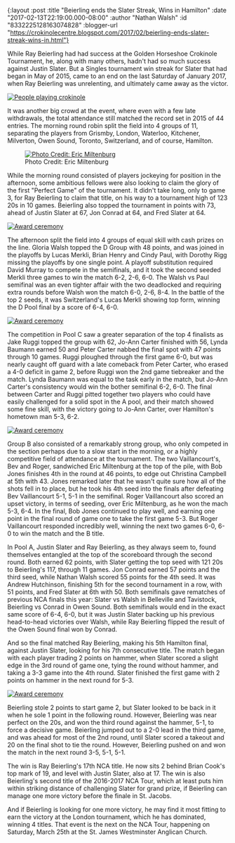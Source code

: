 {:layout :post
 :title "Beierling ends the Slater Streak, Wins in Hamilton"
 :date "2017-02-13T22:19:00.000-08:00"
 :author "Nathan Walsh"
 :id "8332225128163074828"
 :blogger-url "https://crokinolecentre.blogspot.com/2017/02/beierling-ends-slater-streak-wins-in.html"}

While Ray Beierling had had success at the Golden Horseshoe Crokinole Tournament, he, along with many others, hadn't had so much success against Justin Slater. But a Singles tournament win streak for Slater that had began in May of 2015, came to an end on the last Saturday of January 2017, when Ray Beierling was unrelenting, and ultimately came away as the victor.

[![People playing crokinole](/images/2017-02-13-beierling-ends-slater-streak-wins-in/IMG_5065.jpg)](/images/2017-02-13-beierling-ends-slater-streak-wins-in/IMG_5065.jpg)

It was another big crowd at the event, where even with a few late withdrawals, the total attendance still matched the record set in 2015 of 44 entries. The morning round robin split the field into 4 groups of 11, separating the players from Grismby, London, Waterloo, Kitchener, Milverton, Owen Sound, Toronto, Switzerland, and of course, Hamilton.

<figure>
	<a href="/images/2017-02-13-beierling-ends-slater-streak-wins-in/GoldenHorseshoeFamily2017.jpg"><img src="/images/2017-02-13-beierling-ends-slater-streak-wins-in/GoldenHorseshoeFamily2017.jpg" alt="Photo Credit: Eric Miltenburg" /></a>
	<figcaption>Photo Credit: Eric Miltenburg</figcaption>
</figure>

While the morning round consisted of players jockeying for position in the afternoon, some ambitious fellows were also looking to claim the glory of the first "Perfect Game" of the tournament. It didn't take long, only to game 3, for Ray Beierling to claim that title, on his way to a tournament high of 123 20s in 10 games. Beierling also topped the tournament in points with 73, ahead of Justin Slater at 67, Jon Conrad at 64, and Fred Slater at 64.

[![Award ceremony](/images/2017-02-13-beierling-ends-slater-streak-wins-in/IMG_5070.jpg)](/images/2017-02-13-beierling-ends-slater-streak-wins-in/IMG_5070.jpg)

The afternoon split the field into 4 groups of equal skill with cash prizes on the line. Gloria Walsh topped the D Group with 48 points, and was joined in the playoffs by Lucas Merkli, Brian Henry and Cindy Paul, with Dorothy Rigg missing the playoffs by one single point. A playoff substitution required David Murray to compete in the semifinals, and it took the second seeded Merkli three games to win the match 6-2, 2-6, 6-0. The Walsh vs Paul semifinal was an even tighter affair with the two deadlocked and requiring extra rounds before Walsh won the match 6-0, 2-6, 8-4.
In the battle of the top 2 seeds, it was Switzerland's Lucas Merkli showing top form, winning the D Pool final by a score of 6-4, 6-0.

[![Award ceremony](/images/2017-02-13-beierling-ends-slater-streak-wins-in/IMG_5074.jpg)](/images/2017-02-13-beierling-ends-slater-streak-wins-in/IMG_5074.jpg)

The competition in Pool C saw a greater separation of the top 4 finalists as Jake Ruggi topped the group with 62, Jo-Ann Carter finished with 56, Lynda Baumann earned 50 and Peter Carter nabbed the final spot with 47 points through 10 games. Ruggi ploughed through the first game 6-0, but was nearly caught off guard with a late comeback from Peter Carter, who erased a 4-0 deficit in game 2, before Ruggi won the 2nd game tiebreaker and the match. Lynda Baumann was equal to the task early in the match, but Jo-Ann Carter's consistency would win the bother semifinal 6-2, 6-0. The final between Carter and Ruggi pitted together two players who could have easily challenged for a solid spot in the A pool, and their match showed some fine skill, with the victory going to Jo-Ann Carter, over Hamilton's hometown man 5-3, 6-2.

[![Award ceremony](/images/2017-02-13-beierling-ends-slater-streak-wins-in/IMG_5081.jpg)](/images/2017-02-13-beierling-ends-slater-streak-wins-in/IMG_5081.jpg)

Group B also consisted of a remarkably strong group, who only competed in the section perhaps due to a slow start in the morning, or a highly competitive field of attendance at the tournament. The two Vaillancourt's, Bev and Roger, sandwiched Eric Miltenburg at the top of the pile, with Bob Jones finishes 4th in the round at 46 points, to edge out Christina Campbell at 5th with 43. Jones remarked later that he wasn't quite sure how all of the shots fell in to place, but he took his 4th seed into the finals after defeating Bev Vaillancourt 5-1, 5-1 in the semifinal. Roger Vaillancourt also scored an upset victory, in terms of seeding, over Eric Miltenburg, as he won the mach 5-3, 6-4. In the final, Bob Jones continued to play well, and earning one point in the final round of game one to take the first game 5-3. But Roger Vaillancourt responded incredibly well, winning the next two games 6-0, 6-0 to win the match and the B title.

In Pool A, Justin Slater and Ray Beierling, as they always seem to, found themselves entangled at the top of the scoreboard through the second round. Both earned 62 points, with Slater getting the top seed with 121 20s to Beierling's 117, through 11 games. Jon Conrad earned 57 points and the third seed, while Nathan Walsh scored 55 points for the 4th seed. It was Andrew Hutchinson, finishing 5th for the second tournament in a row, with 51 points, and Fred Slater at 6th with 50.
Both semifinals gave rematches of previous NCA finals this year: Slater vs Walsh in Belleville and Tavistock, Beierling vs Conrad in Owen Sound. Both semifinals would end in the exact same score of 6-4, 6-0, but it was Justin Slater backing up his previous head-to-head victories over Walsh, while Ray Beierling flipped the result of the Owen Sound final won by Conrad.

And so the final matched Ray Beierling, making his 5th Hamilton final, against Justin Slater, looking for his 7th consecutive title. The match began with each player trading 2 points on hammer, when Slater scored a slight edge in the 3rd round of game one, tying the round without hammer, and taking a 3-3 game into the 4th round. Slater finished the first game with 2 points on hammer in the next round for 5-3.

[![Award ceremony](/images/2017-02-13-beierling-ends-slater-streak-wins-in/IMG_5086.jpg)](/images/2017-02-13-beierling-ends-slater-streak-wins-in/IMG_5086.jpg)

Beierling stole 2 points to start game 2, but Slater looked to be back in it when he sole 1 point in the following round. However, Beierling was near perfect on the 20s, and won the third round against the hammer, 5-1, to force a decisive game. Beierling jumped out to a 2-0 lead in the third game, and was ahead for most of the 2nd round, until Slater scored a takeout and 20 on the final shot to tie the round. However, Beierling pushed on and won the match in the next round 3-5, 5-1, 5-1.

The win is Ray Beierling's 17th NCA title. He now sits 2 behind Brian Cook's top mark of 19, and level with Justin Slater, also at 17. The win is also Beierling's second title of the 2016-2017 NCA Tour, which at least puts him within striking distance of challenging Slater for grand prize, if Beierling can manage one more victory before the finale in St. Jacobs.

And if Beierling is looking for one more victory, he may find it most fitting to earn the victory at the London tournament, which he has dominated, winning 4 titles. That event is the next on the NCA Tour, happening on Saturday, March 25th at the St. James Westminster Anglican Church.
